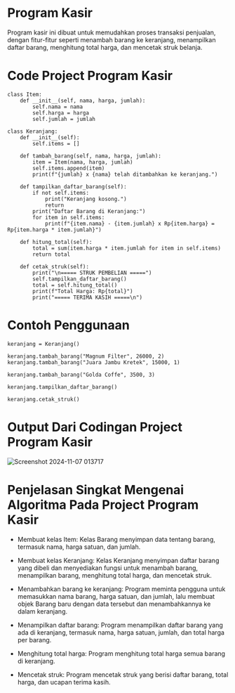 # Program Kasir

Program kasir ini dibuat untuk memudahkan proses transaksi penjualan, dengan fitur-fitur seperti menambah barang ke keranjang, menampilkan daftar barang, menghitung total harga, dan mencetak struk belanja.

# Code Project Program Kasir 
```
class Item:
    def __init__(self, nama, harga, jumlah):
        self.nama = nama
        self.harga = harga
        self.jumlah = jumlah

class Keranjang:
    def __init__(self):
        self.items = []
    
    def tambah_barang(self, nama, harga, jumlah):
        item = Item(nama, harga, jumlah)
        self.items.append(item)
        print(f"{jumlah} x {nama} telah ditambahkan ke keranjang.")
    
    def tampilkan_daftar_barang(self):
        if not self.items:
            print("Keranjang kosong.")
            return
        print("Daftar Barang di Keranjang:")
        for item in self.items:
            print(f"{item.nama} - {item.jumlah} x Rp{item.harga} = Rp{item.harga * item.jumlah}")
    
    def hitung_total(self):
        total = sum(item.harga * item.jumlah for item in self.items)
        return total
    
    def cetak_struk(self):
        print("\n===== STRUK PEMBELIAN =====")
        self.tampilkan_daftar_barang()
        total = self.hitung_total()
        print(f"Total Harga: Rp{total}")
        print("===== TERIMA KASIH =====\n")
```

# Contoh Penggunaan
```
keranjang = Keranjang()

keranjang.tambah_barang("Magnum Filter", 26000, 2)
keranjang.tambah_barang("Juara Jambu Kretek", 15000, 1)

keranjang.tambah_barang("Golda Coffe", 3500, 3)

keranjang.tampilkan_daftar_barang()

keranjang.cetak_struk()
```


# Output Dari Codingan Project Program Kasir
![Screenshot 2024-11-07 013717](https://github.com/user-attachments/assets/35417c16-03b7-4173-af38-6e2b2baf4cde)



# Penjelasan Singkat Mengenai Algoritma Pada Project Program Kasir

- Membuat kelas Item: Kelas Barang menyimpan data tentang barang, termasuk nama, harga satuan, dan jumlah.

- Membuat kelas Keranjang: Kelas Keranjang menyimpan daftar barang yang dibeli dan menyediakan fungsi untuk menambah barang, menampilkan barang, menghitung total harga, dan mencetak struk.

- Menambahkan barang ke keranjang: Program meminta pengguna untuk memasukkan nama barang, harga satuan, dan jumlah, lalu membuat objek Barang baru dengan data tersebut dan menambahkannya ke dalam keranjang.

- Menampilkan daftar barang: Program menampilkan daftar barang yang ada di keranjang, termasuk nama, harga satuan, jumlah, dan total harga per barang.

- Menghitung total harga: Program menghitung total harga semua barang di keranjang.

- Mencetak struk: Program mencetak struk yang berisi daftar barang, total harga, dan ucapan terima kasih.
